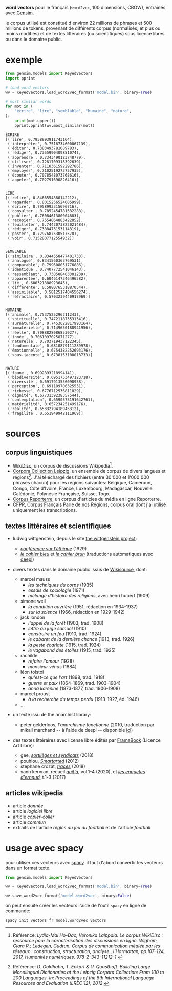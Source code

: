 __word vectors__ pour le français (`word2vec`, 100 dimensions, CBOW), entraînés avec [Gensim](https://radimrehurek.com/gensim/).

le corpus utilisé est constitué d'environ 22 millions de phrases et 500 millions de tokens, provenant de différents corpus (normalisés, et plus ou moins modifiés) et de textes littéraires (ou scientifiques) sous licence libres ou dans le domaine public.

exemple
=======

```python
from gensim.models import KeyedVectors
import pprint

# load word vectors
wv = KeyedVectors.load_word2vec_format('model.bin', binary=True)

# most similar words
for mot in (
    "écrire", "lire", "semblable", "humaine", "nature",
):
    print(mot.upper())
    pprint.pprint(wv.most_similar(mot))
```

```
ÉCRIRE
[('lire', 0.7958993911743164),
 ('interpréter', 0.7516734600067139),
 ('éditer', 0.7383493781089783),
 ('rédiger', 0.7355990409851074),
 ('apprendre', 0.7343490123748779),
 ('utiliser', 0.7281709313392639),
 ('inventer', 0.7118361592292786),
 ('employer', 0.7102519273757935),
 ('écouter', 0.7078548073768616),
 ('appeler', 0.702791690826416)]


LIRE
[('relire', 0.8466554880142212),
 ('regarder', 0.8015256524085999),
 ('écrire', 0.7958993315696716),
 ('consulter', 0.7852454781532288),
 ('publier', 0.7608461380004883),
 ('recopier', 0.7554864883422852),
 ('feuilleter', 0.7442073822021484),
 ('rédiger', 0.7388473153114319),
 ('poster', 0.7297687530517578),
 ('voir', 0.7152807712554932)]


SEMBLABLE
[('similaire', 0.8344558477401733),
 ('analogue', 0.8341560363769531),
 ('comparable', 0.799608051776886),
 ('identique', 0.7407772541046143),
 ('ressemblant', 0.738508403301239),
 ('apparentée', 0.6046147346496582),
 ('lié', 0.600321888923645),
 ('différente', 0.5880765318870544),
 ('assimilable', 0.5812517404556274),
 ('réfractaire', 0.5703239440917969)]


HUMAINE
[('animale', 0.7537525296211243),
 ('spirituelle', 0.7472118735313416),
 ('surnaturelle', 0.7453622817993164),
 ('immatérielle', 0.7149630188941956),
 ('réelle', 0.7088828086853027),
 ('innée', 0.7061097025871277),
 ('naturelle', 0.703719437122345),
 ('fondamentale', 0.6810879111289978),
 ('émotionnelle', 0.6754382252693176),
 ('sous-jacente', 0.6738153100013733)]


NATURE
[('faune', 0.6992893218994141),
 ('biodiversité', 0.6951753497123718),
 ('diversité', 0.6917913556098938),
 ('perception', 0.691189706325531),
 ('richesse', 0.6776712536811829),
 ('dignité', 0.6773139238357544),
 ('contemplation', 0.6590573191642761),
 ('matérialité', 0.657234251499176),
 ('réalité', 0.6533279418945312),
 ('fragilité', 0.651949942111969)]
```

sources
=======

corpus linguistiques
--------------------

- [WikiDisc](https://www.ortolang.fr/market/corpora/wikidisc), un corpus de discussions Wikipedia[^1].
- [Corpora Collection Leipzig](https://wortschatz.uni-leipzig.de/en/download/French), un ensemble de corpus de divers langues et régions[^2]. J'ai téléchargé des fichiers (entre 30'000 et 1'000'000 phrases chacun) pour les régions suivantes: Belgique, Cameroun, Congo, Côte d'Ivoire, France, Luxembourg, Madagascar, Nouvelle Calédonie, Polynésie Française, Suisse, Togo.
- [Corpus Reporterre](https://www.ortolang.fr/market/corpora/corpus-reporterre), un corpus d'articles du média en ligne Reporterre.
- [CFPR, Corpus Français Parlé de nos Régions](https://cfpr.huma-num.fr/), corpus oral dont j'ai utilisé uniquement les transcriptions.

[^1]: Référence: _Lydia-Mai Ho-Dac, Veronika Laippala. Le corpus WikiDisc : ressource pour la caractérisation des discussions en ligne. Wigham, Ciara R.; Ledegen, Gudrun. Corpus de communication médiée par les réseaux : construction, structuration, analyse., l'Harmattan, pp.107-124, 2017, Humanités numériques, 978-2-343-11212-1_. 

[^2]: Référence: _D. Goldhahn, T. Eckart & U. Quasthoff: Building Large Monolingual Dictionaries at the Leipzig Corpora Collection: From 100 to 200 Languages. In: Proceedings of the 8th International Language Resources and Evaluation (LREC'12), 2012_.

textes littéraires et scientifiques
-----------------------------------

- ludwig wittgenstein, depuis le site [the wittgenstein project](https://www.wittgensteinproject.org/w/index.php?title=Main_Page):
    - [_conférence sur l'éthique_](https://www.wittgensteinproject.org/w/index.php/Une_conf%C3%A9rence_sur_l%E2%80%99Ethique) (1929)
    - [_le cahier bleu_](https://www.wittgensteinproject.org/w/index.php/Blue_Book) et [_le cahier brun_]() (traductions automatiques avec [deepl](https://www.deepl.com/en/translator))

- divers textes dans le domaine public issus de [Wikisource](https://fr.wikisource.org/wiki/Wikisource:Accueil), dont:
    - marcel mauss
        - _les techniques du corps_ (1935)
        - _essais de sociologie_ (1971)
        - _mélange d'histoire des religions_, avec henri hubert (1909)
    - simone weil
        - _la condition ouvrière_ (1951, rédaction en 1934-1937)
        - _sur la science_ (1966, rédaction en 1929-1942)
    - jack london
        - _l'appel de la forêt_ (1903, trad. 1908)
        - _lettre au juge samuel_ (1910)
        - _construire un feu_ (1910, trad. 1924)
        - _le cabaret de la dernière chance_ (1913, trad. 1926)
        - _la peste écarlate_ (1915, trad. 1924)
        - _le vagabond des étoiles_ (1915, trad. 1925)
    - rachilde
        - _refaire l'amour_ (1928)
        - _monsieur vénus_ (1884)
    - léon tolstoi
        - _qu'est-ce que l'art_ (1898, trad. 1918)
        - _guerre et paix_ (1864-1869, trad. 1903-1904)
        - _anna karénine_ (1873-1877, trad. 1906-1908)
    - marcel proust
        - _à la recherche du temps perdu_ (1913-1927, éd. 1946)
    - ...

- un texte issu de the anarchist library:
    - peter gelderloos, _l'anarchisme fonctionne_ (2010, traduction par mikail marchand -- à l'aide de deepl -- disponible [ici](https://fr.anarchistlibraries.net/library/peter-gelderloos-anarchie-fonctionne))

- des textes littéraires avec license libre édités par [FramaBook](https://archives.framabook.org/category/romans/index.html) (Licence Art Libre):
    - gee, [_sortilèges et syndicats_](https://archives.framabook.org/working-class-heroic-fantasy/index.html) (2018)
    - pouhiou, [_Smartarted_](https://archives.framabook.org/smartarded-le-cycle-des-noenautes-ii/index.html) (2012)
    - stephane crozat, [_traces_](https://archives.framabook.org/traces/index.html) (2018)
    - yann kervran, recueil [_quit'a_](https://archives.framabook.org/qita_01/index.html), vol.1-4 (2020), et [_les enquetes d'ernaud_](https://archives.framabook.org/la-nef-des-loups/index.html), t.1-3 (2017)

articles wikipedia
------------------

- article _donnée_
- article _logiciel libre_
- article _copier-coller_
- article _commun_
- extraits de l'article _règles du jeu du football_ et de l'article _football_

usage avec spacy
================

pour utiliser ces vecteurs avec [spacy](https://spacy.io/). il faut d'abord convertir les vecteurs dans un format texte.

```python
from gensim.models import KeyedVectors

wv = KeyedVectors.load_word2vec_format('model.bin', binary=True)

wv.save_word2vec_format('model.word2vec', binary=False)
```

on peut ensuite créer les vecteurs l'aide de l'outil `spacy` en ligne de commande:

```bash
spacy init vectors fr model.word2vec vectors
```
